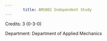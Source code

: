 ```yaml
---
        title: AMS802 Independent Study
---
```

Credits: 3 (0-3-0)

Department: Department of Applied Mechanics


